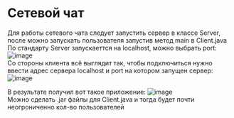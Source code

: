 # Сетевой чат
Для работы сетевого чата следует запустить сервер в классе Server, после можно запускать пользователя запустив метод main в Client.java  
По стандарту Server запускаеттся на localhost, можно выбрать port:
![image](https://github.com/Beruf20yo/NetworkChat/assets/134109602/8b48a4b2-c07d-4043-8b64-43d14e660666)  
Со стороны клиента всё выглядит так, чтобы подключиться нужно ввести адрес сервера localhost и port на котором запущен сервер:  
![image](https://github.com/Beruf20yo/NetworkChat/assets/134109602/ade8dde4-9f48-4c71-9342-b683a213ca96)  

В результате получил вот такое приложение:
![image](https://github.com/Beruf20yo/NetworkChat/assets/134109602/4fe73fd2-ed11-4332-b647-37d15c112ace)  
Можно сделать .jar файлы для Client.java и тогда будет почти неогрониченно кол-во пользователей

